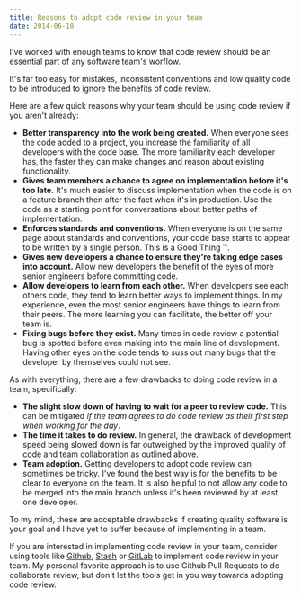 ```yaml
---
title: Reasons to adopt code review in your team
date: 2014-06-10
---
```


I've worked with enough teams to know that code review should be an essential part of any software team's worflow.

It's far too easy for mistakes, inconsistent conventions and low quality code to be introduced to ignore the benefits of code review.

Here are a few quick reasons why your team should be using code review if you aren't already:

- **Better transparency into the work being created.** When everyone sees the code added to a project, you increase the familiarity of all developers with the code base. The more familiarity each developer has, the faster they can make changes and reason about existing functionality.
- **Gives team members a chance to agree on implementation before it's too late.** It's much easier to discuss implementation when the code is on a feature branch then after the fact when it's in production. Use the code as a starting point for conversations about better paths of implementation.
- **Enforces standards and conventions.** When everyone is on the same page about standards and conventions, your code base starts to appear to be written by a single person. This is a Good Thing &trade;.
- **Gives new developers a chance to ensure they're taking edge cases into account.** Allow new developers the benefit of the eyes of more senior engineers before committing code. 
- **Allow developers to learn from each other.** When developers see each others code, they tend to learn better ways to implement things. In my experience, even the most senior engineers have things to learn from their peers. The more learning you can facilitate, the better off your team is.
- **Fixing bugs before they exist.** Many times in code review a potential bug is spotted before even making into the main line of development. Having other eyes on the code tends to suss out many bugs that the developer by themselves could not see.

As with everything, there are a few drawbacks to doing code review in a team, specifically:

- **The slight slow down of having to wait for a peer to review code.** This can be mitigated *if the team agrees to do code review as their first step when working for the day*. 
- **The time it takes to do review.** In general, the drawback of development speed being slowed down is far outweighed by the improved quality of code and team collaboration as outlined above.
- **Team adoption.** Getting developers to adopt code review can sometimes be tricky. I've found the best way is for the benefits to be clear to everyone on the team. It is also helpful to not allow any code to be merged into the main branch unless it's been reviewed by at least one developer.

To my mind, these are acceptable drawbacks if creating quality software is your goal and I have yet to suffer because of implementing in a team.

If you are interested in implementing code review in your team, consider using tools like [Github](https://github.com), [Stash](https://www.atlassian.com/software/stash) or [GitLab](https://about.gitlab.com/) to implement code review in your team. My personal favorite approach is to use Github Pull Requests to do collaborate review, but don't let the tools get in you way towards adopting code review.
